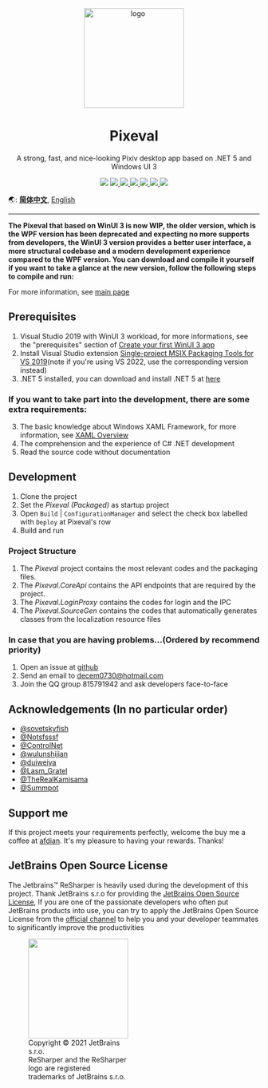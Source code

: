 <div align="center">
    <img align="center" src="https://s1.ax1x.com/2020/04/03/GUMZjS.png" alt="logo" width="200">
    <h1 align="center">Pixeval</h1>
    <p align="center">A strong, fast, and nice-looking Pixiv desktop app based on .NET 5 and Windows UI 3</p>
    <p align="center">
        <img src="https://img.shields.io/github/stars/Rinacm/Pixeval?color=red&style=flat-square">
        <a href="mailto:decem0730@hotmail.com">
            <img src="https://img.shields.io/static/v1?label=contact%20me&message=hotmail&color=green&style=flat-square">
        </a>
        <a href="https://jq.qq.com/?_wv=1027&k=5hGmJbQ" target="_blank">
            <img src="https://img.shields.io/static/v1?label=chatting&message=qq&color=blue&style=flat-square"
        </a>
        <a href="http://47.95.218.243/index.html" target="_blank">
            <img src="https://img.shields.io/static/v1?label=homepage&message=pixeval&color=blueviolet&style=flat-square">
        </a>
        <a href="https://github.com/Rinacm/Pixeval/blob/master/LICENSE" target="_blank">
            <img src="https://img.shields.io/github/license/Rinacm/Pixeval?style=flat-square">
        </a>
        <a href="https://github.com/Rinacm/Pixeval/issues/new/choose" target="_blank">
            <img src="https://img.shields.io/static/v1?label=feedback&message=issues&color=pink&style=flat-square">
        </a>
        <a href="https://dotnet.microsoft.com/download/dotnet-core/thank-you/runtime-desktop-3.1.3-windows-x64-installer" target="_blank">
            <img src="https://img.shields.io/static/v1?label=runtime&message=.NET%20Core%203.1&color=yellow&style=flat-square">
        </a>
    </p>
</div>

🌏: [**简体中文**](https://github.com/Pixeval/Pixeval/blob/master/README.en.md), [English](https://github.com/Pixeval/Pixeval/blob/master/README.en.md)

---

**The Pixeval that based on WinUI 3 is now WIP, the older version, which is the WPF version has been deprecated and expecting no more supports from developers, the WinUI 3 version provides a better user interface, a more structural codebase and a modern development experience compared to the WPF version. You can download and compile it yourself if you want to take a glance at the new version, follow the following steps to compile and run:**

For more information, see [main page](https://sora.ink/pixeval/)

## Prerequisites
1. Visual Studio 2019 with WinUI 3 workload, for more informations, see the "prerequisites" section of [Create your first WinUI 3 app](https://docs.microsoft.com/en-us/windows/apps/winui/winui3/create-your-first-winui3-app?tabs=desktop-csharp)
2. Install Visual Studio extension [Single-project MSIX Packaging Tools for VS 2019](https://marketplace.visualstudio.com/items?itemName=ProjectReunion.MicrosoftSingleProjectMSIXPackagingTools)(note if you're using VS 2022, use the corresponding version instead)
3. .NET 5 installed, you can download and install .NET 5 at [here](https://dotnet.microsoft.com/download/dotnet/5.0)

### If you want to take part into the development, there are some extra requirements:
3. The basic knowledge about Windows XAML Framework, for more information, see [XAML Overview](https://docs.microsoft.com/en-us/windows/uwp/xaml-platform/xaml-overview)
4. The comprehension and the experience of C# .NET development
5. Read the source code without documentation

## Development
1. Clone the project
2. Set the *Pixeval (Packaged)* as startup project
3. Open `Build` | `ConfigurationManager` and select the check box labelled with `Deploy` at Pixeval's row
3. Build and run

### Project Structure
1. The *Pixeval* project contains the most relevant codes and the packaging files.
2. The *Pixeval.CoreApi* contains the API endpoints that are required by the project.
3. The *Pixeval.LoginProxy* contains the codes for login and the IPC
4. The *Pixeval.SourceGen* contains the codes that automatically generates classes from the localization resource files

### In case that you are having problems...(Ordered by recommend priority)
1. Open an issue at [github](https://github.com/dylech30th/Pixeval/issues/new)
2. Send an email to [decem0730@hotmail.com](mailto:decem0730@hotmail.com) 
3. Join the QQ group 815791942 and ask developers face-to-face

## Acknowledgements (In no particular order)
* [@sovetskyfish](https://github.com/sovetskyfish)
* [@Notsfsssf](https://github.com/Notsfsssf)
* [@ControlNet](https://github.com/ControlNet)
* [@wulunshijian](https://github.com/wulunshijian)
* [@duiweiya](https://github.com/duiweiya)
* [@Lasm_Gratel](https://github.com/LasmGratel)
* [@TheRealKamisama](https://github.com/TheRealKamisama)
* [@Summpot](https://github.com/Summpot)

## Support me
If this project meets your requirements perfectly, welcome the buy me a coffee at [afdian](https://afdian.net/@dylech30th). It's my pleasure to having your rewards. Thanks!

## JetBrains Open Source License
The Jetbrains™ ReSharper is heavily used during the development of this project. Thank JetBrains s.r.o for providing the [JetBrains Open Source License]((https://www.jetbrains.com/community/opensource/#support)), If you are one of the passionate developers who often put JetBrains products into use, you can try to apply the JetBrains Open Source License from the [official channel](https://www.jetbrains.com/shop/eform/opensource) to help you and your developer teammates to significantly improve the productivities

<figure style="width: min-content">
    <img src="https://resources.jetbrains.com/storage/products/company/brand/logos/ReSharper_icon.png" width="200" height="200">
    <figcaption>Copyright © 2021 JetBrains s.r.o. </br>ReSharper and the ReSharper logo are registered trademarks of JetBrains s.r.o.</figcaption>
</figure>
